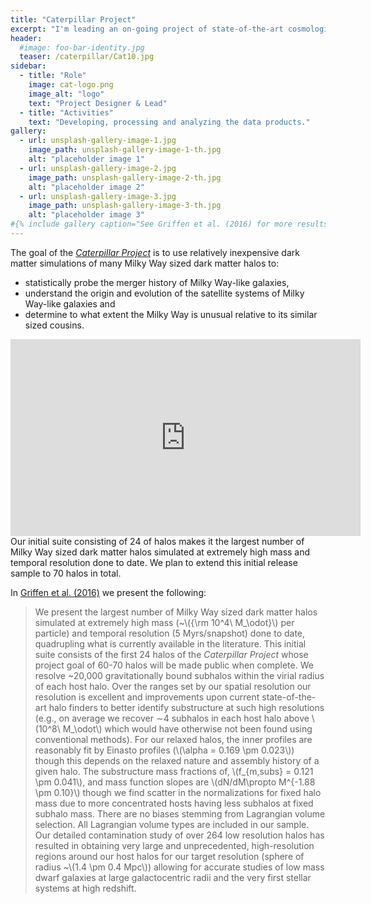 ```yaml
---
title: "Caterpillar Project"
excerpt: "I'm leading an on-going project of state-of-the-art cosmological simulations focusing on galaxies similar in mass to that of our own Milky Way."
header:
  #image: foo-bar-identity.jpg
  teaser: /caterpillar/Cat10.jpg
sidebar:
  - title: "Role"
    image: cat-logo.png
    image_alt: "logo"
    text: "Project Designer & Lead"
  - title: "Activities"
    text: "Developing, processing and analyzing the data products."
gallery:
  - url: unsplash-gallery-image-1.jpg
    image_path: unsplash-gallery-image-1-th.jpg
    alt: "placeholder image 1"
  - url: unsplash-gallery-image-2.jpg
    image_path: unsplash-gallery-image-2-th.jpg
    alt: "placeholder image 2"
  - url: unsplash-gallery-image-3.jpg
    image_path: unsplash-gallery-image-3-th.jpg
    alt: "placeholder image 3"
#{% include gallery caption="See Griffen et al. (2016) for more results." %}
---
```


The goal of the [*Caterpillar Project*](http://www.caterpillarproject.org/) is to use relatively inexpensive dark matter simulations of many Milky Way sized dark matter halos to:

* statistically probe the merger history of Milky Way-like galaxies, 
* understand the origin and evolution of the satellite systems of Milky Way-like galaxies and 
* determine to what extent the Milky Way is unusual relative to its similar sized cousins.  

<iframe width="560" height="315" src="https://www.youtube.com/embed/ekLyLfB51Vw" frameborder="0" allowfullscreen></iframe>
<br>
Our initial suite consisting of 24 of halos makes it the largest number of Milky Way sized dark matter halos simulated at extremely high mass and temporal resolution done to date. We plan to extend this initial release sample to 70 halos in total.

In [Griffen et al. (2016)](http://adsabs.harvard.edu/cgi-bin/bib_query?arXiv:1509.01255) we present the following:

> We present the largest number of Milky Way sized dark matter halos simulated at extremely high mass (~\\({\rm 10^4\ M_\odot}\\) per particle) and temporal resolution (5 Myrs/snapshot) done to date, quadrupling what is currently available in the literature. This initial suite consists of the first 24 halos of the *Caterpillar Project* whose project goal of 60-70 halos will be made public when complete. We resolve ~20,000 gravitationally bound subhalos within the virial radius of each host halo. Over the ranges set by our spatial resolution our resolution is excellent and improvements upon current state-of-the-art halo finders to better identify substructure at such high resolutions (e.g., on average we recover ∼4 subhalos in each host halo above \\(10^8\ M_\odot\\) which would have otherwise not been found using conventional methods). For our relaxed halos, the inner profiles are reasonably fit by Einasto profiles (\\(\alpha = 0.169 \pm 0.023\\)) though this depends on the relaxed nature and assembly history of a given halo. The substructure mass fractions of, \\(f_{m,subs} = 0.121 \pm 0.041\\), and mass function slopes are \\(dN/dM\propto M^{-1.88 \pm 0.10}\\) though we find scatter in the normalizations for fixed halo mass due to more concentrated hosts having less subhalos at fixed subhalo mass. There are no biases stemming from Lagrangian volume selection. All Lagrangian volume types are included in our sample. Our detailed contamination study of over 264 low resolution halos has resulted in obtaining very large and unprecedented, high-resolution regions around our host halos for our target resolution (sphere of radius ~\\(1.4 \pm 0.4 Mpc\\)) allowing for accurate studies of low mass dwarf galaxies at large galactocentric radii and the very first stellar systems at high redshift.

